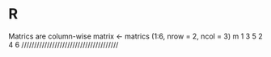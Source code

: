# R
Matrics are column-wise
matrix <- matrics (1:6, nrow = 2, ncol = 3)
m
1 3 5
2 4 6
//////////////////////////////////////



